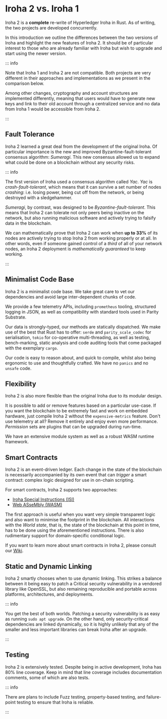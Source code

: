 # Iroha 2 vs. Iroha 1

Iroha 2 is a **complete** re-write of Hyperledger Iroha in Rust. As of
writing, the two projects are developed concurrently.

In this introduction we outline the differences between the two versions of
Iroha and highlight the new features of Iroha 2. It should be of particular
interest to those who are already familiar with Iroha but wish to upgrade
and start using the newer version.

::: info

Note that Iroha 1 and Iroha 2 are not compatible. Both projects are very
different in their approaches and implementations as we present in the
comparison below.

Among other changes, cryptography and account structures are implemented
differently, meaning that users would have to generate new keys and link to
their old account through a centralized service and no data from Iroha 1
would be accessible from Iroha 2.

:::

## Fault Tolerance

Iroha 2 learned a great deal from the development of the original Iroha. Of
particular importance is the new and improved Byzantine-fault-tolerant
consensus algorithm: _Sumeragi_. This new consensus allowed us to expand
what could be done on a blockchain without any security risks.

::: info

The first version of Iroha used a consensus algorithm called _Yac_. _Yac_
is _crash-fault-tolerant_, which means that it can survive a set number of
nodes _crashing_: i.e. losing power, being cut off from the network, or
being destroyed with a sledgehammer.

_Sumeragi_, by contrast, was designed to be _Byzantine-fault-tolerant_.
This means that Iroha 2 can tolerate not only peers being inactive on the
network, but also running malicious software and actively trying to falsify
data in the blockchain.

We can mathematically prove that Iroha 2 can work when **up to 33%** of its
nodes are actively trying to stop Iroha 2 from working properly or at all.
In other words, even if someone gained control of a _third_ of all of your
network nodes, an Iroha 2 deployment is _mathematically guaranteed_ to keep
working.

:::

## Minimalist Code Base

Iroha 2 is a minimalist code base. We take great care to vet our
dependencies and avoid large inter-dependent chunks of code.

We provide a few telemetry APIs, including `prometheus` tooling, structured
logging in JSON, as well as compatibility with standard tools used in
Parity Substrate.

Our data is strongly-typed, our methods are statically dispatched. We make
use of the best that Rust has to offer: `serde` and `parity_scale_codec`
for serialisation, `tokio` for co-operative multi-threading, as well as
testing, bench-marking, static analysis and code auditing tools that come
packaged with the exemplary `cargo`.

Our code is easy to reason about, and quick to compile, whilst also being
ergonomic to use and thoughtfully crafted. We have no `panics` and no
`unsafe` code.

## Flexibility

Iroha 2 is also more flexible than the original Iroha due to its modular
design.

It is possible to add or remove features based on a particular use-case. If
you want the blockchain to be extremely fast and work on embedded hardware,
just compile Iroha 2 without the `expensive-metrics` feature. Don't use
telemetry at all? Remove it entirely and enjoy even more performance.
_Permission_ sets are plugins that can be upgraded during run-time.

We have an extensive module system as well as a robust WASM runtime
framework.

## Smart Contracts

Iroha 2 is an event-driven ledger. Each change in the state of the
blockchain is necessarily accompanied by its own event that can _trigger_ a
smart contract: complex logic designed for use in on-chain scripting.

For smart contracts, Iroha 2 supports two approaches:

- [Iroha Special Instructions (ISI)](./advanced/isi.md)
- [Web ASseMbly (WASM)](./advanced/wasm.md)

The first approach is useful when you want very simple transparent logic
and also want to minimise the footprint in the blockchain. All interactions
with the _World state_, that is, the state of the blockchain at this point
in time, has to be done using the aforementioned instructions. There is
also rudimentary support for domain-specific conditional logic.

If you want to learn more about smart contracts in Iroha 2, please consult
our
[Wiki](https://wiki.hyperledger.org/display/iroha/Scripting+Languages+and+Runtimes+for+Iroha2+Smart+Contracts).

<!-- Long-term deployment of Iroha 2 networks was something that we considered very early in its development. There are **Iroha Special instructions**, that enact upgrades of the network into a consistent state. Iroha nodes can operate if other nodes in the network run different versions of the Iroha 2 binary. -->

## Static and Dynamic Linking

Iroha 2 smartly chooses when to use dynamic linking. This strikes a balance
between it being easy to patch a Critical security vulnerability in a
vendored library like OpenSSL, but also remaining reproducible and portable
across platforms, architectures, and deployments.

::: info

You get the best of both worlds. Patching a security vulnerability is as
easy as running `sudo apt upgrade`. On the other hand, only
security-critical dependencies are linked dynamically, so it is highly
unlikely that any of the smaller and less important libraries can break
Iroha after an upgrade.

:::

## Testing

Iroha 2 is extensively tested. Despite being in active development, Iroha
has 80% line coverage. Keep in mind that line coverage includes
documentation comments, some of which are also tests.

::: info

<!-- Check: a reference about future releases or work in progress -->

There are plans to include Fuzz testing, property-based testing, and
failure-point testing to ensure that Iroha is reliable.

:::
